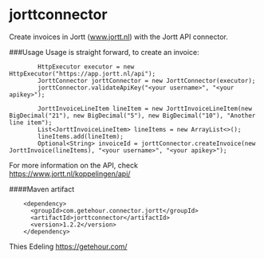 # jorttconnector

Create invoices in Jortt (www.jortt.nl) with the Jortt API connector.

###Usage
Usage is straight forward, to create an invoice:

```        
        HttpExecutor executor = new HttpExecutor("https://app.jortt.nl/api");
        JorttConnector jorttConnector = new JorttConnector(executor);
        jorttConnector.validateApiKey("<your username>", "<your apikey>");

        JorttInvoiceLineItem lineItem = new JorttInvoiceLineItem(new BigDecimal("21"), new BigDecimal("5"), new BigDecimal("10"), "Another line item");
        List<JorttInvoiceLineItem> lineItems = new ArrayList<>();
        lineItems.add(lineItem);
        Optional<String> invoiceId = jorttConnector.createInvoice(new JorttInvoice(lineItems), "<your username>", "<your apikey>");
```

For more information on the API, check https://www.jortt.nl/koppelingen/api/

####Maven artifact

```
    <dependency>
      <groupId>com.getehour.connector.jortt</groupId>
      <artifactId>jorttconnector</artifactId>
      <version>1.2.2</version>
    </dependency>
```

Thies Edeling
https://getehour.com/